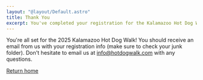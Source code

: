 ```yaml
---
layout: "@layout/Default.astro"
title: Thank You
excerpt: You've completed your registration for the Kalamazoo Hot Dog Walk.
---
```


You're all set for the 2025 Kalamazoo Hot Dog Walk! You should receive an email
from us with your registration info (make sure to check your junk folder). Don't
hesitate to email us at <info@hotdogwalk.com> with any questions.

[Return home](/)

